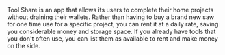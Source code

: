   Tool Share is an app that allows its users to complete their home projects without draining their wallets.  Rather than having to buy a brand new saw for one time use for a specific project, you can rent it at a daily rate, saving you considerable money and storage space.  If you already have tools that you don't often use, you can list them as available to rent and make money on the side.    
